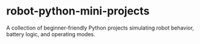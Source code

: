 # robot-python-mini-projects
A collection of beginner-friendly Python projects simulating robot behavior, battery logic, and operating modes.
